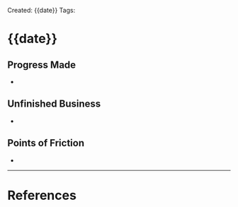 Created: {{date}}
Tags: 

# {{date}}

## Progress Made
- 

## Unfinished Business 
- 

## Points of Friction
- 

---
# References
